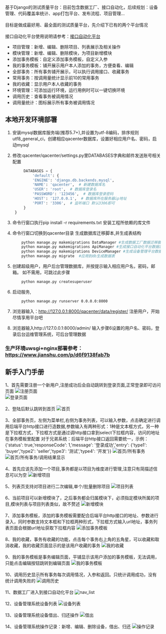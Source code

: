 

基于Django的测试质量平台：目前包含数据工厂、接口自动化，后续规划：设备管理、代码覆盖率统计、app打包平台、发布流程、项目管理...<br>
<br>
目标是做成最好用、最全面的测试质量平台，先介绍下已有的两个平台情况<br>
<br>
接口自动化平台使用说明请参考：<a href="https://github.com/HttpRunner/HttpRunnerManager" title="Title">接口自动化平台</a>


- 项目管理：新增、编辑、删除项目、列表展示及相关操作
- 模块管理：新增、编辑、删除模块，为项目新增模块
- 添加事务模板：自定义添加事务模板，自定义入参
- 我的事务模板：铺开展示用户本人添加的事务，方便查看、编辑
- 全部事务：所有事务铺开展示，可以执行调用接口、收藏事务
- 常用事务：按调用量统计显示前10的常用事务
- 我的收藏：显示用户本人收藏的事务
- 环境管理：可添加运行环境，运行用例时可以一键切换环境
- 调用历史：查看事务被调用情况
- 调用量统计：图标展示所有事务被调用情况

本地开发环境部署
--------
1. 安装mysql数据库服务端(推荐5.7+),并设置为utf-8编码，排序规则utf8_general_ci，创建相应qacenter数据库，设置好相应用户名、密码，启动mysql

2. 修改:qacenter/qacenter/settings.py里DATABASES字典和邮件发送账号相关配置
   ```python
        DATABASES = {
            'default': {
            'ENGINE': 'django.db.backends.mysql',
            'NAME': 'qacenter',  # 新建数据库名
            'USER': 'root',  # 数据库登录名
            'PASSWORD': '123456',  # 数据库登录密码
            'HOST': '127.0.0.1',  # 数据库所在服务器ip地址
            'PORT': '3306',  # 监听端口 默认3306即可
        }
    }
    ```

3. 命令行窗口执行pip install -r requirements.txt 安装工程所依赖的库文件

4. 命令行窗口切换到qacenter目录 生成数据库迁移脚本,并生成表结构
    ```bash
        python manage.py makemigrations DataManager #生成数据工厂数据迁移脚本
        python manage.py makemigrations ApiManager #生成接口自动化平台数据迁移脚本
        python manage.py makemigrations DeviceManager #生成设备管理平台数据迁移脚本
        python manage.py migrate  #应用到db生成数据表
    ```

5. 创建超级用户，用户后台管理数据库，并按提示输入相应用户名，密码，邮箱。 如不需用，可跳过此步骤
    ```bash
        python manage.py createsuperuser
    ```

6. 启动服务,
    ```bash
        python manage.py runserver 0.0.0.0:8000
    ```

7. 浏览器输入：http://127.0.0.1:8000/qacenter/data/register/  注册用户，开始尽情享用平台吧

12. 浏览器输入http://127.0.0.1:8000/admin/  输入步骤6设置的用户名、密码，登录后台运维管理系统，可后台管理数据

### 生产环境uwsgi+nginx部署参考：https://www.jianshu.com/p/d6f9138fab7b

新手入门手册
-----------
1、首先需要注册一个新用户,注册成功后会自动跳转到登录页面,正常登录即可访问页面
![注册页面](https://github.com/Debugback/testcenter/blob/master/DataManager/images/register.png)<br>
![登录页面](https://github.com/Debugback/testcenter/blob/master/DataManager/images/login.png)<br>
<br>
2、登陆后默认跳转到首页
![首页](https://github.com/Debugback/testcenter/blob/master/DataManager/images/index.png)<br>
<br>
3、全部事务页，左侧为菜单栏,右侧为事务列表，可以输入参数，点击确定进行调用后端平台http接口进行造数据,参数输入有两种形式：1种是文本框方式，另一种是下拉框方式，下拉框方式是通过调http接口拿到select下拉框内容，访问的地址在事务模板里配置
对于兄弟系统：后端平台http接口返回需要统一，示例：{'status': true,'responseCode': 1,'message': '登录成功','entry': {'type1': 'buyer','type2': 'seller','type3': '测试','type4': '开发'}}
![首页/所有事务](https://github.com/Debugback/testcenter/blob/master/DataManager/images/all_td.png)<br>
![首页/所有事务/调用结果显示](https://github.com/Debugback/testcenter/blob/master/DataManager/images/all_td_result.png)<br>
<br>
4、首先应该先添加一个项目,事务都是以项目为维度进行管理,注意只有简描述信息可以为空
![新增项目](https://github.com/Debugback/testcenter/blob/master/DataManager/images/add_project.png)<br>
<br>
5、列表页支持对项目进行二次编辑,单个/批量删除项目
![项目列表](https://github.com/Debugback/testcenter/blob/master/DataManager/images/project_list.png)<br>
<br>
6、当前项目可以新增模块了，之后事务都会归属模块下，必须指定模块所属的项目,模块列表与项目列表类似，故不赘述
![新增模块](https://github.com/Debugback/testcenter/blob/master/DataManager/images/add_module.png)<br>
<br>
7、添加事务模板，添加的事务模板需要配合后端平台http接口的地址、参数进行录入，同时参数支持文本框和下拉框两种形式，下拉框方式输入url地址，事务列表页面会根据url地址获取下拉框内容
![添加事务模板](https://github.com/Debugback/testcenter/blob/master/DataManager/images/add_td.png)<br>
<br>
8、我的收藏，事务有收藏的功能，点击每个事务右上角的五角星，可以收藏和取消收藏，我的收藏页面显示的是该用户收藏的事务
![我的收藏](https://github.com/Debugback/testcenter/blob/master/DataManager/images/my_fav.png)<br>
<br>
9、我的事务模板是事务编辑页面，平铺显示该用户添加的事务模板，无法调用，只能点击编辑按钮跳转到编辑页面
![我的事务模板](https://github.com/Debugback/testcenter/blob/master/DataManager/images/my_tds.png)<br>
<br>
10、调用历史显示所有事务每次调用情况，入参和返回。只统计调用成功，没有统计调用失败的
![调用历史](https://github.com/Debugback/testcenter/blob/master/DataManager/images/record.png)<br>
<br>
11、数据工厂进入到接口自动化平台
![nav_list](https://github.com/Debugback/testcenter/blob/master/DataManager/images/floor.png)<br>
<br>
12、设备管理系统设备列表
![设备列表](https://github.com/Debugback/testcenter/blob/master/DeviceManager/images/device_list.png)<br>
<br>
13、设备管理系统设备借出、归还操作
![借出](https://github.com/Debugback/testcenter/blob/master/DeviceManager/images/lend.png)<br>
<br>
14、设备管理系统操作记录：新增、编辑、删除设备，借出、归还
![操作记录](https://github.com/Debugback/testcenter/blob/master/DeviceManager/images/operate_record.png)<br>
<br>

